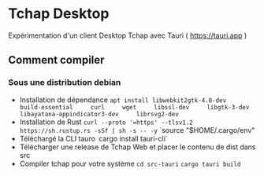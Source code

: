 # Tchap Desktop

Expérimentation d'un client Desktop Tchap avec Tauri ( https://tauri.app )

## Comment compiler 

### Sous une distribution debian

- Installation de dépendance 
    `apt install libwebkit2gtk-4.0-dev     build-essential     curl     wget     libssl-dev     libgtk-3-dev     libayatana-appindicator3-dev     librsvg2-dev`
- Installation de Rust
    `curl --proto '=https' --tlsv1.2 https://sh.rustup.rs -sSf | sh -s -- -y`
    `source "$HOME/.cargo/env"
- Téléchargé la CLI tauro`
    `cargo install tauri-cli`
- Télécharger une release de Tchap Web et placer le contenu de dist dans src
- Compiler tchap pour votre système
    `cd src-tauri`
    `cargo tauri build`


